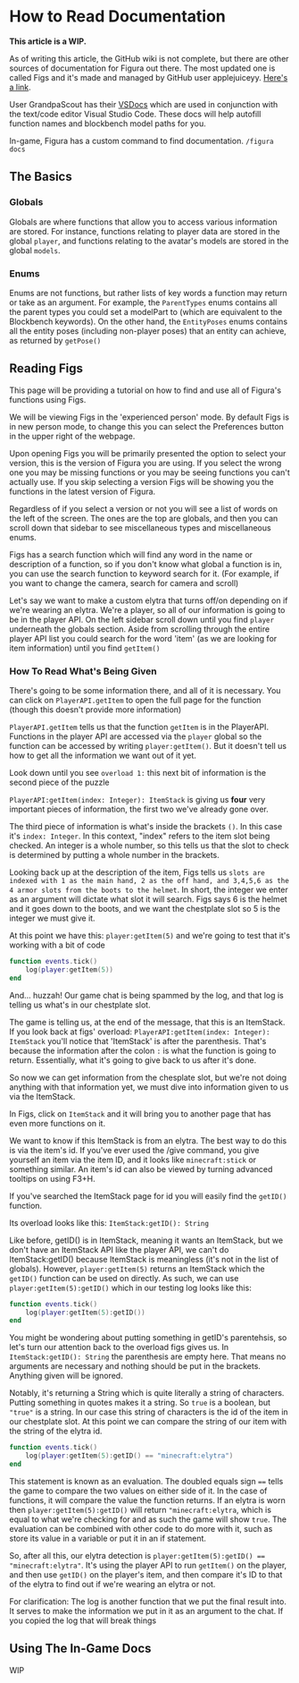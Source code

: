 # How to Read Documentation

**This article is a WIP.**

As of writing this article, the GitHub wiki is not complete, but there are other sources of documentation for Figura out there. The most updated one is called Figs and it's made and managed by GitHub user applejuiceyy. [Here's a link](https://applejuiceyy.github.io/figs/).

User GrandpaScout has their [VSDocs](https://github.com/GrandpaScout/FiguraRewriteVSDocs) which are used in conjunction with the text/code editor Visual Studio Code. These docs will help autofill function names and blockbench model paths for you.

In-game, Figura has a custom command to find documentation. `/figura docs`

## The Basics

### Globals

Globals are where functions that allow you to access various information are stored. For instance, functions relating to player data are stored in the global `player`, and functions relating to the avatar's models are stored in the global `models`.

### Enums

Enums are not functions, but rather lists of key words a function may return or take as an argument. For example, the `ParentTypes` enums contains all the parent types you could set a modelPart to (which are equivalent to the Blockbench keywords). On the other hand, the `EntityPoses` enums contains all the entity poses (including non-player poses) that an entity can achieve, as returned by `getPose()`

## Reading Figs

This page will be providing a tutorial on how to find and use all of Figura's functions using Figs.

We will be viewing Figs in the 'experienced person' mode. By default Figs is in new person mode, to change this you can select the Preferences button in the upper right of the webpage.

Upon opening Figs you will be primarily presented the option to select your version, this is the version of Figura you are using. If you select the wrong one you may be missing functions or you may be seeing functions you can't actually use. If you skip selecting a version Figs will be showing you the functions in the latest version of Figura.

Regardless of if you select a version or not you will see a list of words on the left of the screen. The ones are the top are globals, and then you can scroll down that sidebar to see miscellaneous types and miscellaneous enums.

Figs has a search function which will find any word in the name or description of a function, so if you don't know what global a function is in, you can use the search function to keyword search for it. (For example, if you want to change the camera, search for camera and scroll)

Let's say we want to make a custom elytra that turns off/on depending on if we're wearing an elytra. We're a player, so all of our information is going to be in the player API. On the left sidebar scroll down until you find `player` underneath the globals section. Aside from scrolling through the entire player API list you could search for the word 'item' (as we are looking for item information) until you find `getItem()`

### How To Read What's Being Given

There's going to be some information there, and all of it is necessary. You can click on `PlayerAPI.getItem` to open the full page for the function (though this doesn't provide more information)

`PlayerAPI.getItem` tells us that the function `getItem` is in the PlayerAPI. Functions in the player API are accessed via the `player` global so the function can be accessed by writing `player:getItem()`. But it doesn't tell us how to get all the information we want out of it yet.

Look down until you see `overload 1:` this next bit of information is the second piece of the puzzle

`PlayerAPI:getItem(index: Integer): ItemStack` is giving us **four** very important pieces of information, the first two we've already gone over.

The third piece of information is what's inside the brackets `()`. In this case it's `index: Integer`. In this context, "index" refers to the item slot being checked. An integer is a whole number, so this tells us that the slot to check is determined by putting a whole number in the brackets.

Looking back up at the description of the item, Figs tells us `slots are indexed with 1 as the main hand, 2 as the off hand, and 3,4,5,6 as the 4 armor slots from the boots to the helmet`. In short, the integer we enter as an argument will dictate what slot it will search. Figs says 6 is the helmet and it goes down to the boots, and we want the chestplate slot so 5 is the integer we must give it.

At this point we have this: `player:getItem(5)` and we're going to test that it's working with a bit of code

```lua
function events.tick()
    log(player:getItem(5))
end
```

And... huzzah! Our game chat is being spammed by the log, and that log is telling us what's in our chestplate slot.

The game is telling us, at the end of the message, that this is an ItemStack. If you look back at figs' overload: `PlayerAPI:getItem(index: Integer): ItemStack` you'll notice that 'ItemStack' is after the parenthesis. That's because the information after the colon `:` is what the function is going to return. Essentially, what it's going to give back to us after it's done.

So now we can get information from the chesplate slot, but we're not doing anything with that information yet, we must dive into information given to us via the ItemStack.

In Figs, click on `ItemStack` and it will bring you to another page that has even more functions on it.

We want to know if this ItemStack is from an elytra. The best way to do this is via the item's id. If you've ever used the /give command, you give yourself an item via the item ID, and it looks like `minecraft:stick` or something similar. An item's id can also be viewed by turning advanced tooltips on using F3+H.

If you've searched the ItemStack page for id you will easily find the `getID()` function.

Its overload looks like this: `ItemStack:getID(): String`

Like before, getID() is in ItemStack, meaning it wants an ItemStack, but we don't have an ItemStack API like the player API, we can't do ItemStack:getID() because ItemStack is meaningless (it's not in the list of globals). However, `player:getItem(5)` returns an ItemStack which the `getID()` function can be used on directly. As such, we can use `player:getItem(5):getID()` which in our testing log looks like this:

```lua
function events.tick()
    log(player:getItem(5):getID())
end
```

You might be wondering about putting something in getID's parentehsis, so let's turn our attention back to the overload figs gives us. In `ItemStack:getID(): String` the parenthesis are empty here. That means no arguments are necessary and nothing should be put in the brackets. Anything given will be ignored.

Notably, it's returning a String which is quite literally a string of characters. Putting something in quotes makes it a string. So `true` is a boolean, but `"true"` is a string. In our case this string of characters is the id of the item in our chestplate slot. At this point we can compare the string of our item with the string of the elytra id.

```lua
function events.tick()
    log(player:getItem(5):getID() == "minecraft:elytra")
end
```

This statement is known as an evaluation. The doubled equals sign `==` tells the game to compare the two values on either side of it. In the case of functions, it will compare the value the function returns. If an elytra is worn then `player:getItem(5):getID()` will return `"minecraft:elytra`, which is equal to what we're checking for and as such the game will show `true`. The evaluation can be combined with other code to do more with it, such as store its value in a variable or put it in an if statement.

So, after all this, our elytra detection is `player:getItem(5):getID() == "minecraft:elytra"`. It's using the player API to run `getItem()` on the player, and then use `getID()` on the player's item, and then compare it's ID to that of the elytra to find out if we're wearing an elytra or not.

For clarification: The log is another function that we put the final result into. It serves to make the information we put in it as an argument to the chat. If you copied the log that will break things

## Using The In-Game Docs

WIP
